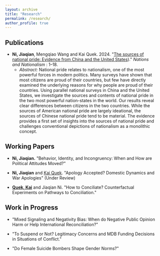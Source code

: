 ```yaml
---
layout: archive
title: "Research"
permalink: /research/
author_profile: true
---
```

## Publications 

 * **Ni, Jiaqian**, Mengqiao Wang and Kai Quek. 2024. "[The sources of national pride: Evidence from China and the United States](https://onlinelibrary.wiley.com/doi/full/10.1111/nana.13007))." _Nations and Nationalism_ : 1–18. 
      * _Abstract:_ National pride relates to nationalism, one of the most powerful forces in modern politics. Many surveys have shown that most citizens are proud of their countries, but few have directly examined the underlying reasons for why people are proud of their countries. Using parallel national surveys in China and the United States, we investigate the sources and contents of national pride in the two most powerful nation-states in the world. Our results reveal clear differences between citizens in the two countries. While the sources of American national pride are largely ideational, the sources of Chinese national pride tend to be material. The evidence provides a first set of insights into the sources of national pride and challenges conventional depictions of nationalism as a monolithic concept.
 
## Working Papers 

  * **Ni, Jiaqian.** "Behavior, Identity, and Incongruency: When and How are Political Attitudes Moved?"

  * **Ni, Jiaqian** and [Kai Quek](https://ppaweb.hku.hk/f/quek). "Apology Accepted? Domestic Dynamics and War Apologies" (Under Review)

  * **[Quek, Kai](https://ppaweb.hku.hk/f/quek)** and Jiaqian Ni. "How to Conciliate? Counterfactual Experiments on Pathways to Conciliation." 
  

## Work in Progress

* "Mixed Signaling and Negativity Bias: When do Negative Public Opinion Harm or Help International Reconciliation?"

* "To Suspend or Not? Legitimacy Concerns and MDB Funding Decisions in Situations of Conflict." 

* "Do Female Suicide Bombers Shape Gender Norms?" 
       

